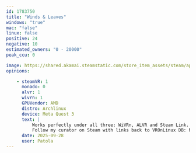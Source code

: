 ```yaml
---
id: 1783750
title: "Winds & Leaves"
windows: "true"
mac: "false"
linux: false
positive: 24
negative: 10
estimated_owners: "0 - 20000"
peak_ccu: 0

image: https://shared.akamai.steamstatic.com/store_item_assets/steam/apps/1783750/header.jpg?t=1720196291
opinions:

    - steamVR: 1
      monado: 0
      alvr: 1
      wivrn: 1
      GPUVendor: AMD
      distro: Archlinux
      device: Meta Quest 3
      text: |
          Works perfectly under all three: WiVRn, ALVR and Steam Link. Gameplay here: https://youtu.be/gQfFzCNABdI
          Follow my curator on Steam with links back to VROnLinux DB: https://store.steampowered.com/curator/45753882-VR-Linux
      date: 2025-09-28
      user: Patola
---
```

